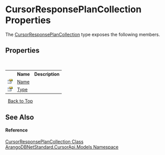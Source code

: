 # CursorResponsePlanCollection Properties
 

The <a href="2816bcc1-f041-5065-1683-735ae053e482">CursorResponsePlanCollection</a> type exposes the following members.


## Properties
&nbsp;<table><tr><th></th><th>Name</th><th>Description</th></tr><tr><td>![Public property](media/pubproperty.gif "Public property")</td><td><a href="f854a633-13ea-1661-3491-720c24a694ae">Name</a></td><td /></tr><tr><td>![Public property](media/pubproperty.gif "Public property")</td><td><a href="7c6934a2-310f-3b81-aaaa-dafeb594296c">Type</a></td><td /></tr></table>&nbsp;
<a href="#cursorresponseplancollection-properties">Back to Top</a>

## See Also


#### Reference
<a href="2816bcc1-f041-5065-1683-735ae053e482">CursorResponsePlanCollection Class</a><br /><a href="35799343-7a53-6c3b-95d1-21ff990d1b8b">ArangoDBNetStandard.CursorApi.Models Namespace</a><br />